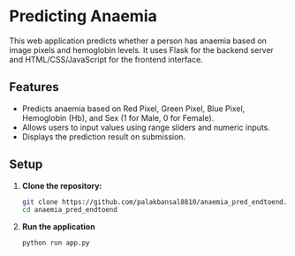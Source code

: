 # Predicting Anaemia

This web application predicts whether a person has anaemia based on image pixels and hemoglobin levels. It uses Flask for the backend server and HTML/CSS/JavaScript for the frontend interface.

## Features

- Predicts anaemia based on Red Pixel, Green Pixel, Blue Pixel, Hemoglobin (Hb), and Sex (1 for Male, 0 for Female).
- Allows users to input values using range sliders and numeric inputs.
- Displays the prediction result on submission.

## Setup

1. **Clone the repository:**

   ```bash
   git clone https://github.com/palakbansal8810/anaemia_pred_endtoend.git
   cd anaemia_pred_endtoend
2. **Run the application**
   ```bash
   python run app.py
   
